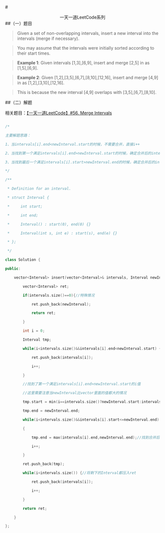 #<center>一天一道LeetCode系列</center>
##（一）题目
>Given a set of non-overlapping intervals, insert a new interval into the intervals (merge if necessary).

>You may assume that the intervals were initially sorted according to their start times.

> **Example 1**:
>Given intervals [1,3],[6,9], insert and merge [2,5] in as [1,5],[6,9].

> **Example 2**:
>Given [1,2],[3,5],[6,7],[8,10],[12,16], insert and merge [4,9] in as [1,2],[3,10],[12,16].

>This is because the new interval [4,9] overlaps with [3,5],[6,7],[8,10].

##（二）解题

相关题目：[【一天一道LeetCode】#56. Merge Intervals](http://blog.csdn.net/terence1212/article/details/51476535)

```cpp

/*

主要解题思路：

1、当intervals[i].end<newInterval.start的时候，不需要合并，直接i++

2、当找到第一个满足intervals[i].end>newInterval.start的时候，确定合并后的interval的start值

3、当找到最后一个满足intervals[i].start>newInterval.end的时候，确定合并后的interval的end值

*/

/**

 * Definition for an interval.

 * struct Interval {

 *     int start;

 *     int end;

 *     Interval() : start(0), end(0) {}

 *     Interval(int s, int e) : start(s), end(e) {}

 * };

 */

class Solution {

public:

    vector<Interval> insert(vector<Interval>& intervals, Interval newInterval) {

        vector<Interval> ret;

        if(intervals.size()==0){//特殊情况

            ret.push_back(newInterval);

            return ret;

        }

        int i = 0;

        Interval tmp;

        while(i<intervals.size()&&intervals[i].end<newInterval.start) {//将不需要合并的Interval直接压入ret

            ret.push_back(intervals[i]);

            i++;

        }

    ﻿    ﻿//找到了第一个满足intervals[i].end>newInterval.start的i值

    ﻿    ﻿//这里需要注意当newInterval比vector里面的值都大的情况

        tmp.start = min(i==intervals.size()?newInterval.start:intervals[i].start,newInterval.start);

        tmp.end = newInterval.end;

        while(i<intervals.size()&&intervals[i].start<=newInterval.end)

        {

            tmp.end = max(intervals[i].end,newInterval.end);//找到合并后的end值

            i++;

        }

        ret.push_back(tmp);

        while(i<intervals.size()) {//将剩下的Interval都压入ret

            ret.push_back(intervals[i]);

            i++;

        }

        return ret;

    }

};

```